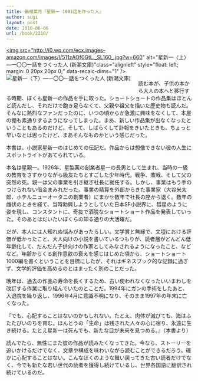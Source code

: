 ```yaml
---
title: 最相葉月『星新一 1001話を作った人』
author: sugi
layout: post
date: 2010-06-06
url: /book/2210/
---
```

<a href="http://www.amazon.co.jp/exec/obidos/ASIN/410148225X/chezsugi-22/ref=nosim/" name="amazletlink" target="_blank"><img src="http://i0.wp.com/ecx.images-amazon.com/images/I/511zAOf0GtL._SL160_.jpg?w=660" alt="星新一〈上〉―一〇〇一話をつくった人 (新潮文庫)"class="alignleft" style="float: left; margin: 0 20px 20px 0;" data-recalc-dims="1" /></a><a href="http://www.amazon.co.jp/exec/obidos/ASIN/4101482268/chezsugi-22/ref=nosim/" name="amazletlink" target="_blank"><img src="http://i2.wp.com/ecx.images-amazon.com/images/I/51%2BkT39OXSL._SL160_.jpg?w=660" alt="星新一〈下〉―一〇〇一話をつくった人 (新潮文庫)" class="alignleft" style="float: left; margin: 0 20px 20px 0;" data-recalc-dims="1" /></a>

読む本が、子供の本から大人の本へと移行する時期、ぼくも星新一の作品を手に取った。ショートショートの作品集はほとんど読んだし、それだけで飽き足らなくて、父親や祖父を描いた歴史物も読んだ。そんなに熱烈なファンだったのに、いつの頃からか急激に興味をなくして、本屋の棚も素通りするようになってしまった。まあ、新しい作品集が出なくなったということもあるのだけど。そして、しばらくして訃報をきいたときも、ちょっと早いなとは思ったけど、まあそんなものかという感じだった。

本書は、小説家星新一のはじめての伝記だ。作品からは想像できない彼の人生にスポットライトがあてられている。

本名は星親一。1926年、星製薬の創業者星一の長男として生まれ、当時の一級の教育をさずかりながら級友たちとすごした少年時代。戦争、敗戦、そして父の突然の死。親一は父の事業を引き継ぎ社長に就任する。しかし、事業はもう手のつけられない借金まみれだった。事業の精算を外部からきた事業家（大谷米太郎、ホテルニューオータニの創業者）にまかせ数年で社長の座から退く。数年の雌伏のときを経て、当時勃興しようとしていた日本SF小説界に、彗星のように姿を現し、コンスタントに、奇抜で洒脱なショートショート作品を発表していった。そのあとはだいたいぼくらの知る通りの大活躍だ。

だが、本人には人知れぬ悩みがあったらしい。文学賞と無縁で、文壇における評価が低かったこと、大人向けの小説を書いているつもりが、読者層がどんどん低年齢化して、だんだん子供向けの作家としてみなされるようになったこと、などなど。年齢からくる創作意欲の衰えを感じはじめた頃から、ショートショート1000編を書くということを目標にしたが、それはギネスブック的な記録に過ぎず、文学的評価を高めるのとはまったく別のことだった。

晩年は、過去の作品の寿命を長くするため、古い使われなくなったいいまわしを改訂する作業に取り組んでいたのとことだ。1994年にガンの手術をしたあと、入退院を繰り返し、1996年4月に意識不明になり、そのまま1997年の年末に亡くなった。

『でも、心配することはないのかもしれない。たとえ、肉体が滅びても、海はふたたびいのちを育む。ほんとうの「生命」は残された人々の心に宿り、永遠に生き続ける。たとえ星新一は死んでも、新たな目が未来を見つめる。』（本書より）

読んでたら、無性にまた彼の作品が読みたくなってきた。今なら、ストーリーを追いかけるだけでなく、文章や構成を味わいながら読むことができるだろう。確かに心配することはない。こんなぼくのような舞い戻ってきた古い読者だけでなく、今でも新たな若い世代の読者を獲得し続けているし、世界各国語に翻訳され続けているのだ。

